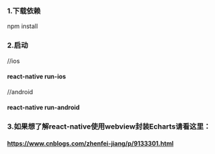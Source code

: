 ### 1.下载依赖
npm install

### 2.启动
//ios
#### react-native run-ios

//android
#### react-native run-android

### 3.如果想了解react-native使用webview封装Echarts请看这里：
#### https://www.cnblogs.com/zhenfei-jiang/p/9133301.html
